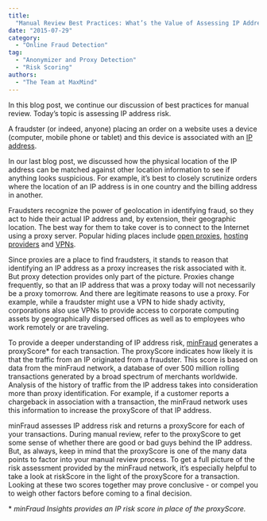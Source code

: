 ```yaml
---
title:
  "Manual Review Best Practices: What’s the Value of Assessing IP Address Risk?"
date: "2015-07-29"
category:
  - "Online Fraud Detection"
tag:
  - "Anonymizer and Proxy Detection"
  - "Risk Scoring"
authors:
  - "The Team at MaxMind"
---
```


In this blog post, we continue our discussion of best practices for manual
review. Today’s topic is assessing IP address risk.

A fraudster (or indeed, anyone) placing an order on a website uses a device
(computer, mobile phone or tablet) and this device is associated with an
[IP address](https://en.wikipedia.org/wiki/IP_address).

In our last blog post, we discussed how the physical location of the IP address
can be matched against other location information to see if anything looks
suspicious. For example, it’s best to closely scrutinize orders where the
location of an IP address is in one country and the billing address in another.

Fraudsters recognize the power of geolocation in identifying fraud, so they act
to hide their actual IP address and, by extension, their geographic location.
The best way for them to take cover is to connect to the Internet using a proxy
server. Popular hiding places include
[open proxies](https://en.wikipedia.org/wiki/Open_proxy),
[hosting providers](https://www.spamhaus.org/news/article/687/how-hosting-providers-can-battle-fraudulent-sign-ups)
and [VPNs](https://en.wikipedia.org/wiki/Virtual_private_network).

Since proxies are a place to find fraudsters, it stands to reason that
identifying an IP address as a proxy increases the risk associated with it. But
proxy detection provides only part of the picture. Proxies change frequently, so
that an IP address that was a proxy today will not necessarily be a proxy
tomorrow. And there are legitimate reasons to use a proxy. For example, while a
fraudster might use a VPN to hide shady activity, corporations also use VPNs to
provide access to corporate computing assets by geographically dispersed offices
as well as to employees who work remotely or are traveling.

To provide a deeper understanding of IP address risk,
[minFraud](https://www.maxmind.com/en/minfraud-services) generates a
proxyScore\* for each transaction. The proxyScore indicates how likely it is
that the traffic from an IP originated from a fraudster. This score is based on
data from the minFraud network, a database of over 500 million rolling
transactions generated by a broad spectrum of merchants worldwide. Analysis of
the history of traffic from the IP address takes into consideration more than
proxy identification. For example, if a customer reports a chargeback in
association with a transaction, the minFraud network uses this information to
increase the proxyScore of that IP address.

minFraud assesses IP address risk and returns a proxyScore for each of your
transactions. During manual review, refer to the proxyScore to get some sense of
whether there are good or bad guys behind the IP address. But, as always, keep
in mind that the proxyScore is one of the many data points to factor into your
manual review process. To get a full picture of the risk assessment provided by
the minFraud network, it’s especially helpful to take a look at riskScore in the
light of the proxyScore for a transaction. Looking at these two scores together
may prove conclusive - or compel you to weigh other factors before coming to a
final decision.

\* _minFraud Insights provides an IP risk score in place of the proxyScore._
